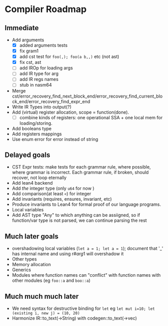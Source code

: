 # Compiler Roadmap

## Immediate
* Add arguments
  * [x] added arguments tests
  * [x] fix gram1
  * [x] add cst test for `foo(,); foo(a b,,)` etc (not ast)
  * [x] fix cst, ast
  * [ ] add IROp for loading args
  * [ ] add IR type for arg
  * [ ] add IR regs names
  * [ ] stub in nasm64
* Merge cst/error_recovery_find_next_block_end/error_recovery_find_current_block_end/error_recovery_find_expr_end
* Write IR Types into output(?)
* Add (virtual) register allocation, scope = function(done). 
   * [ ] combine kinds of registers: one operational SSA + one local mem for loading/storing.
* Add booleans type
* Add registers mappings
* Use enum error for error instead of string


## Delayed goals
* CST Expr tests: make tests for each grammar rule, where possible, where grammar is incorrect.  Each grammar rule, if broken, should recover, not loop eternally
* Add lean4 backend
* Add *the* integer type (only `u64` for now )
* Add comparison(at least `<`) for integer
* Add invariants (requires, ensures, invariant, etc)
* Produce invariants to Lean4 for formal proof of our language programs.
* Local variables
* Add AST type "Any" to which anything can be assiigned, so if function/var type is not parsed, we can continue parsing the rest

## Much later goals
* overshadowing local variables (`let a = 1; let a = 1`); document that '_' has internal name and using r#$arg$1 will overshadow it
* Other types
* Memory allocation
* Generics
* Modules where function names can "conflict" with function names with other modules (eg `foo::a` and `boo::a`)

## Much much much later
* We need syntax for destructive binding for `let` eg `let mut i=10; let (existing i, new j) = (10, 20)`
* Harmonize IR::to_text(->String) with codegen::to_text(->vec<string>)

